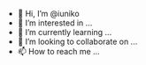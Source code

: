- 👋 Hi, I’m @iuniko
- 👀 I’m interested in ...
- 🌱 I’m currently learning ...
- 💞️ I’m looking to collaborate on ...
- 📫 How to reach me ...

<!---
iuniko/iuniko is a ✨ special ✨ repository because its `README.md` (this file) appears on your GitHub profile.
You can click the Preview link to take a look at your changes.
--->
